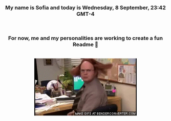 


<div align="center">
<h3 >My name is Sofia and today is Wednesday, 8 September, 23:42 GMT-4</h3><br>
<h3 >For now, me and my personalities are working to create a fun Readme 👋
</h3><br>
<img src='img/dwight.gif' alt='working...'/>
</div>
